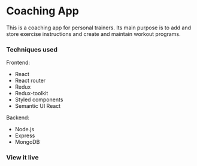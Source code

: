 # Coaching App

This is a coaching app for personal trainers. Its main purpose is to add and store exercise instructions and create and maintain workout programs. 

### Techniques used  
Frontend:  
* React  
* React router
* Redux  
* Redux-toolkit  
* Styled components  
* Semantic UI React  

Backend:  
* Node.js  
* Express  
* MongoDB

### View it live   